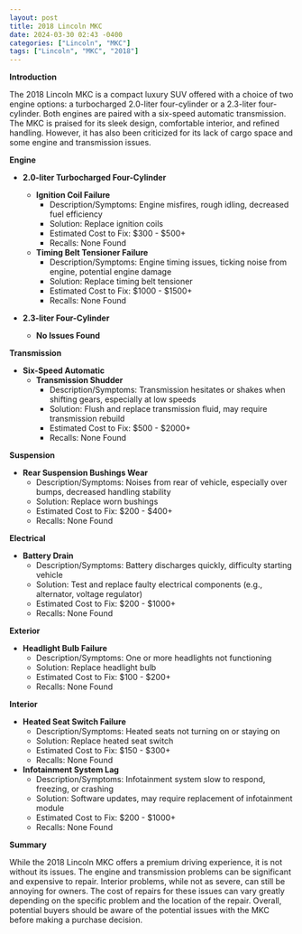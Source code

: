 ```yaml
---
layout: post
title: 2018 Lincoln MKC
date: 2024-03-30 02:43 -0400
categories: ["Lincoln", "MKC"]
tags: ["Lincoln", "MKC", "2018"]
---
```

**Introduction**

The 2018 Lincoln MKC is a compact luxury SUV offered with a choice of two engine options: a turbocharged 2.0-liter four-cylinder or a 2.3-liter four-cylinder. Both engines are paired with a six-speed automatic transmission. The MKC is praised for its sleek design, comfortable interior, and refined handling. However, it has also been criticized for its lack of cargo space and some engine and transmission issues.

**Engine**

* **2.0-liter Turbocharged Four-Cylinder**
    * **Ignition Coil Failure**
        * Description/Symptoms: Engine misfires, rough idling, decreased fuel efficiency
        * Solution: Replace ignition coils
        * Estimated Cost to Fix: $300 - $500+
        * Recalls: None Found
    * **Timing Belt Tensioner Failure**
        * Description/Symptoms: Engine timing issues, ticking noise from engine, potential engine damage
        * Solution: Replace timing belt tensioner
        * Estimated Cost to Fix: $1000 - $1500+
        * Recalls: None Found

* **2.3-liter Four-Cylinder**
    * **No Issues Found**

**Transmission**

* **Six-Speed Automatic**
    * **Transmission Shudder**
        * Description/Symptoms: Transmission hesitates or shakes when shifting gears, especially at low speeds
        * Solution: Flush and replace transmission fluid, may require transmission rebuild
        * Estimated Cost to Fix: $500 - $2000+
        * Recalls: None Found

**Suspension**

* **Rear Suspension Bushings Wear**
    * Description/Symptoms: Noises from rear of vehicle, especially over bumps, decreased handling stability
    * Solution: Replace worn bushings
    * Estimated Cost to Fix: $200 - $400+
    * Recalls: None Found

**Electrical**

* **Battery Drain**
    * Description/Symptoms: Battery discharges quickly, difficulty starting vehicle
    * Solution: Test and replace faulty electrical components (e.g., alternator, voltage regulator)
    * Estimated Cost to Fix: $200 - $1000+
    * Recalls: None Found

**Exterior**

* **Headlight Bulb Failure**
    * Description/Symptoms: One or more headlights not functioning
    * Solution: Replace headlight bulb
    * Estimated Cost to Fix: $100 - $200+
    * Recalls: None Found

**Interior**

* **Heated Seat Switch Failure**
    * Description/Symptoms: Heated seats not turning on or staying on
    * Solution: Replace heated seat switch
    * Estimated Cost to Fix: $150 - $300+
    * Recalls: None Found
* **Infotainment System Lag**
    * Description/Symptoms: Infotainment system slow to respond, freezing, or crashing
    * Solution: Software updates, may require replacement of infotainment module
    * Estimated Cost to Fix: $200 - $1000+
    * Recalls: None Found

**Summary**

While the 2018 Lincoln MKC offers a premium driving experience, it is not without its issues. The engine and transmission problems can be significant and expensive to repair. Interior problems, while not as severe, can still be annoying for owners. The cost of repairs for these issues can vary greatly depending on the specific problem and the location of the repair. Overall, potential buyers should be aware of the potential issues with the MKC before making a purchase decision.
